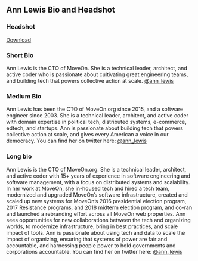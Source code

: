 ## Ann Lewis Bio and Headshot

### Headshot
[Download](https://s3.amazonaws.com/annlewis.tech/ann_hs.jpg)

### Short Bio

Ann Lewis is the CTO of MoveOn. She is a technical leader, architect, and active coder who is passionate about cultivating great engineering teams, and building tech that powers collective action at scale. [@ann_lewis](https://twitter.com/ann_lewis) 

### Medium Bio

Ann Lewis has been the CTO of MoveOn.org since 2015, and a software engineer since 2003. She is a technical leader, architect, and active coder with domain expertise in political tech, distributed systems, e-commerce, edtech, and startups. Ann is passionate about building tech that powers collective action at scale, and gives every American a voice in our democracy. You can find her on twitter here: [@ann_lewis](https://twitter.com/ann_lewis)

### Long bio

Ann Lewis is the CTO of MoveOn.org. She is a technical leader, architect, and active coder with 15+ years of experience in software engineering and software management, with a focus on distributed systems and scalability. In her work at MoveOn, she  in-housed tech and hired a tech team, modernized and upgraded MoveOn’s software infrastructure, created and scaled up new systems for MoveOn’s 2016 presidential election program, 2017 Resistance programs, and 2018 midterm election program, and co-ran and launched a rebranding effort across all MoveOn web properties. Ann sees opportunities for new collaborations between the tech and organizing worlds, to modernize infrastructure, bring in best practices, and scale impact of tools. Ann is passionate about using tech and data to scale the impact of organizing, ensuring that systems of power are fair and accountable, and harnessing people power to hold governments and corporations accountable. You can find her on twitter here: [@ann_lewis](https://twitter.com/ann_lewis)
